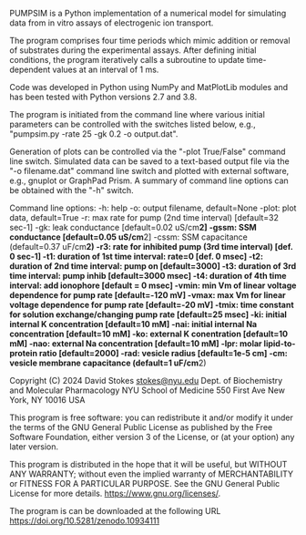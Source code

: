 PUMPSIM is a Python implementation of a numerical model for 
simulating data from in vitro assays of electrogenic ion 
transport.

The program comprises four time periods which mimic addition 
or removal of substrates during the experimental assays. 
After defining initial conditions, the program iteratively 
calls a subroutine to update time-dependent values at an 
interval of 1 ms.

Code was developed in Python using NumPy and MatPlotLib 
modules and has been tested with Python versions 2.7 and 3.8.


The program is initiated from the command line where 
various initial parameters can be controlled with the 
switches listed below, e.g., 
"pumpsim.py -rate 25 -gk 0.2 -o output.dat". 

Generation of plots can be controlled via the 
"-plot True/False" command line switch. 
Simulated data can be saved to a text-based output 
file via the "-o filename.dat" command line switch 
and plotted with external software, e.g., gnuplot 
or GraphPad Prism. A summary of command line options 
can be obtained with the "-h" switch. 

Command line options:
    -h: help
    -o: output filename, default=None
    -plot: plot data, default=True
    -r: max rate for pump (2nd time interval) [default=32 sec-1]
    -gk: leak conductance [default=0.02 uS/cm**2]
    -gssm: SSM conductance [default=0.05 uS/cm**2]
    -cssm: SSM capacitance (default=0.37 uF/cm**2)
    -r3: rate for inhibited pump (3rd time interval) [def. 0 sec-1]
    -t1: duration of 1st time interval: rate=0 [def. 0 msec]
    -t2: duration of 2nd time interval: pump on [default=3000]
    -t3: duration of 3rd time interval: pump inhib [default=3000 msec]
    -t4: duration of 4th time interval: add ionophore [default = 0 msec]
    -vmin: min Vm of linear voltage dependence for pump rate [default=-120 mV]
    -vmax: max Vm for linear voltage dependence for pump rate [default=-20 mV]
    -tmix: time constant for solution exchange/changing pump rate [default=25 msec]
    -ki: initial internal K concentration [default=10 mM]
    -nai: initial internal Na concentration [default=10 mM]
    -ko: external K conentration [default=10 mM]
    -nao: external Na concentration [default=10 mM]
    -lpr: molar lipid-to-protein ratio [default=2000]
    -rad: vesicle radius [default=1e-5 cm]
    -cm: vesicle membrane capacitance (default=1 uF/cm**2)
    

Copyright (C) 2024  David Stokes
   stokes@nyu.edu
   Dept. of Biochemistry and Molecular Pharmacology
   NYU School of Medicine
   550 First Ave
   New York, NY 10016   USA

This program is free software: you can redistribute it and/or modify
it under the terms of the GNU General Public License as published by
the Free Software Foundation, either version 3 of the License, or
(at your option) any later version.

This program is distributed in the hope that it will be useful,
but WITHOUT ANY WARRANTY; without even the implied warranty of
MERCHANTABILITY or FITNESS FOR A PARTICULAR PURPOSE.  See the
GNU General Public License for more details. 
<https://www.gnu.org/licenses/>.

The program is can be downloaded at the following URL
https://doi.org/10.5281/zenodo.10934111

